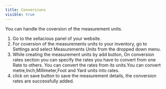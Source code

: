 ```yaml
---
title: Conversions
visible: true
---
```


You can handle the coversion of the measurement units.

1. Go to the sellacious panel of your website.
2. For coversion of the measurements units to your inventory, go to Settings and select Measurements Units from the dropped down menu.
3. While creating the measurement units by add button, On conversion rates section you can specify the rates you have to convert from one Rate to others.
You can convert the rates from its units.You can convert metre,Inch,Millimeter,Foot and Yard units into rates.
5. click on save button to save the measurement details, the conversion rates are successfully added.